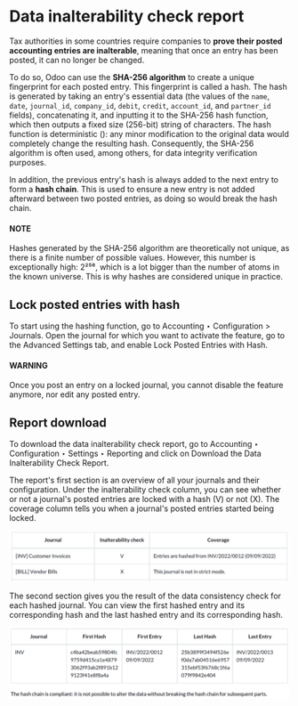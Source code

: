 # Data inalterability check report

Tax authorities in some countries require companies to **prove their posted accounting entries are
inalterable**, meaning that once an entry has been posted, it can no longer be changed.

To do so, Odoo can use the **SHA-256 algorithm** to create a unique fingerprint for each posted
entry. This fingerprint is called a hash. The hash is generated by taking an entry's essential data
(the values of the `name`, `date`, `journal_id`, `company_id`, `debit`, `credit`, `account_id`, and
`partner_id` fields), concatenating it, and inputting it to the SHA-256 hash function, which then
outputs a fixed size (256-bit) string of characters. The hash function is deterministic (): any minor modification to the original data would
completely change the resulting hash. Consequently, the SHA-256 algorithm is often used, among
others, for data integrity verification purposes.

In addition, the previous entry's hash is always added to the next entry to form a **hash chain**.
This is used to ensure a new entry is not added afterward between two posted entries, as doing so
would break the hash chain.

#### NOTE
Hashes generated by the SHA-256 algorithm are theoretically not unique, as there is a finite
number of possible values. However, this number is exceptionally high: 2²⁵⁶, which is a lot
bigger than the number of atoms in the known universe. This is why hashes are considered unique
in practice.

<a id="data-inalterability-lock"></a>

## Lock posted entries with hash

To start using the hashing function, go to Accounting ‣ Configuration > Journals.
Open the journal for which you want to activate the feature, go to the Advanced Settings
tab, and enable Lock Posted Entries with Hash.

#### WARNING
Once you post an entry on a locked journal, you cannot disable the feature anymore, nor edit any
posted entry.

<a id="data-inalterability-report"></a>

## Report download

To download the data inalterability check report, go to Accounting ‣ Configuration
‣ Settings ‣ Reporting and click on Download the Data Inalterability Check Report.

The report's first section is an overview of all your journals and their configuration. Under the
inalterability check column, you can see whether or not a journal's posted entries are locked with
a hash (V) or not (X). The coverage column tells you when a journal's posted entries started being
locked.

![Configuration report for two journals](../../../../_images/journal-overview.png)

The second section gives you the result of the data consistency check for each hashed journal. You
can view the first hashed entry and its corresponding hash and the last hashed entry and its
corresponding hash.

![Data consistency check report for a journal](../../../../_images/data-consistency-check.png)
